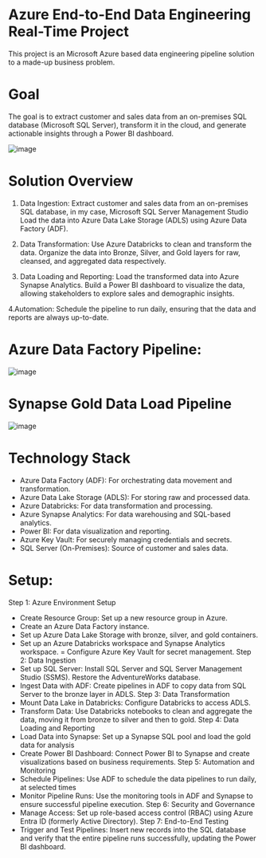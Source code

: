 # Azure End-to-End Data Engineering Real-Time Project
This project is an Microsoft Azure based data engineering pipeline solution to a made-up business problem.

# Goal
The goal is to extract customer and sales data from an on-premises SQL database (Microsoft SQL Server), transform it in the cloud, and generate actionable insights through a Power BI dashboard.

![image](https://github.com/user-attachments/assets/32b632e7-c817-4909-b9cc-e07c93139799)


# Solution Overview

1. Data Ingestion:
Extract customer and sales data from an on-premises SQL database, in my case, Microsoft SQL Server Management Studio
Load the data into Azure Data Lake Storage (ADLS) using Azure Data Factory (ADF).

2. Data Transformation:
Use Azure Databricks to clean and transform the data.
Organize the data into Bronze, Silver, and Gold layers for raw, cleansed, and aggregated data respectively.

3. Data Loading and Reporting:
Load the transformed data into Azure Synapse Analytics.
Build a Power BI dashboard to visualize the data, allowing stakeholders to explore sales and demographic insights.

4.Automation:
Schedule the pipeline to run daily, ensuring that the data and reports are always up-to-date.

# Azure Data Factory Pipeline:

![image](https://github.com/user-attachments/assets/82631415-673d-4de1-9303-21b5c7441445)

# Synapse Gold Data Load Pipeline

![image](https://github.com/user-attachments/assets/bcc677b8-6983-45a9-bda0-164d1bc18fc3)

# Technology Stack
- Azure Data Factory (ADF): For orchestrating data movement and transformation.
- Azure Data Lake Storage (ADLS): For storing raw and processed data.
- Azure Databricks: For data transformation and processing.
- Azure Synapse Analytics: For data warehousing and SQL-based analytics.
- Power BI: For data visualization and reporting.
- Azure Key Vault: For securely managing credentials and secrets.
- SQL Server (On-Premises): Source of customer and sales data.

# Setup:
Step 1: Azure Environment Setup
- Create Resource Group: Set up a new resource group in Azure.
- Create an Azure Data Factory instance.
- Set up Azure Data Lake Storage with bronze, silver, and gold containers.
- Set up an Azure Databricks workspace and Synapse Analytics workspace.
= Configure Azure Key Vault for secret management.
Step 2: Data Ingestion
- Set up SQL Server: Install SQL Server and SQL Server Management Studio (SSMS). Restore the AdventureWorks database.
- Ingest Data with ADF: Create pipelines in ADF to copy data from SQL Server to the bronze layer in ADLS.
Step 3: Data Transformation
- Mount Data Lake in Databricks: Configure Databricks to access ADLS.
- Transform Data: Use Databricks notebooks to clean and aggregate the data, moving it from bronze to silver and then to gold.
Step 4: Data Loading and Reporting
- Load Data into Synapse: Set up a Synapse SQL pool and load the gold data for analysis
- Create Power BI Dashboard: Connect Power BI to Synapse and create visualizations based on business requirements.
Step 5: Automation and Monitoring
- Schedule Pipelines: Use ADF to schedule the data pipelines to run daily, at selected times
- Monitor Pipeline Runs: Use the monitoring tools in ADF and Synapse to ensure successful pipeline execution.
Step 6: Security and Governance
- Manage Access: Set up role-based access control (RBAC) using Azure Entra ID (formerly Active Directory).
Step 7: End-to-End Testing
- Trigger and Test Pipelines: Insert new records into the SQL database and verify that the entire pipeline runs successfully, updating the Power BI dashboard.

